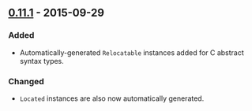 ## [0.11.1] - 2015-09-29
### Added
- Automatically-generated `Relocatable` instances added for C abstract syntax types.

### Changed
- `Located` instances are also now automatically generated.

[0.11.1]: https://github.com/mainland/language-c-quote/compare/language-c-quote-0.11.0.1...language-c-quote-0.11.1
